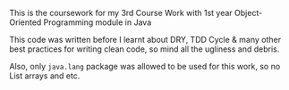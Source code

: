 This is the coursework for my 3rd Course Work with 1st year Object-Oriented Programming module in Java

This code was written before I learnt about DRY, TDD Cycle & many other best practices for writing clean code, so mind all the ugliness and debris. 

Also, only `java.lang` package was allowed to be used for this work, so no List arrays and etc.
